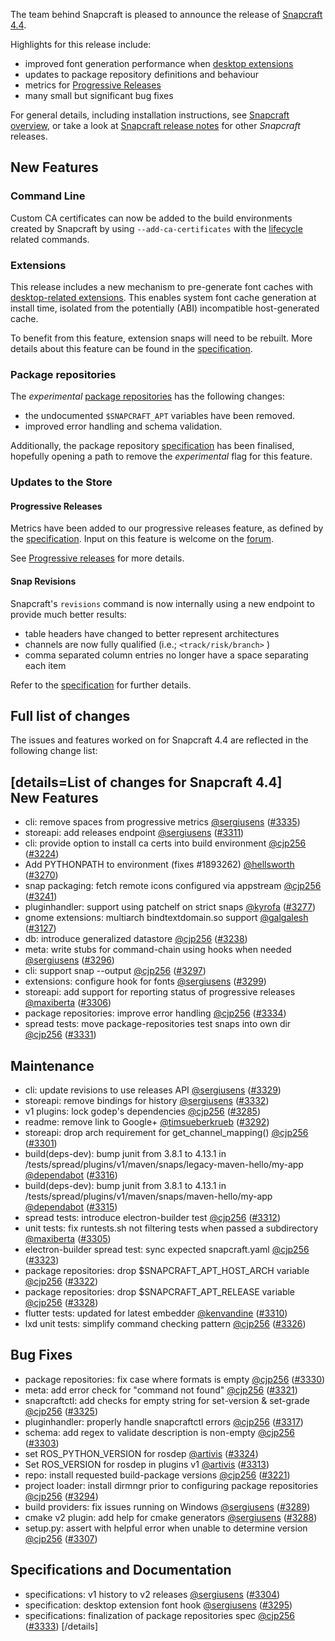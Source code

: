 The team behind Snapcraft is pleased to announce the release of [Snapcraft 4.4](https://github.com/snapcore/snapcraft/releases/tag/4.4).

Highlights for this release include:

* improved font generation performance when [desktop extensions](/t/supported-extensions/20521)
* updates to package repository definitions and behaviour
* metrics for [Progressive Releases](/t/progressive-releases/20913)
* many small but significant bug fixes

For general details, including installation instructions, see [Snapcraft overview](https://forum.snapcraft.io/t/snapcraft-overview/8940), or take a look at [Snapcraft release notes](https://forum.snapcraft.io/t/snapcraft-release-notes/10721) for other  *Snapcraft*  releases.

## New Features

### Command Line

Custom CA certificates can now be added to the build environments created by Snapcraft by using  `--add-ca-certificates`  with the [lifecycle](/t/parts-lifecycle/12231) related commands.

### Extensions

This release includes a new mechanism to pre-generate font caches with [desktop-related extensions](/t/supported-extensions/20521). This enables system font cache generation at install time, isolated from the potentially (ABI) incompatible host-generated cache.

To benefit from this feature, extension snaps will need to be rebuilt. More details about this feature can be found in the [specification](https://github.com/snapcore/snapcraft/blob/master/specifications/desktop-extensions-font-hook.org).

### Package repositories

The  *experimental*  [package repositories](/t/snapcraft-package-repositories/15475) has the following changes:

* the undocumented `$SNAPCRAFT_APT` variables have been removed.
* improved error handling and schema validation.

Additionally, the package repository [specification](https://github.com/snapcore/snapcraft/blob/master/specifications/package-repositories.org) has been finalised, hopefully opening a path to remove the _experimental_ flag for this feature.

### Updates to the Store

#### Progressive Releases

Metrics have been added to our progressive releases feature, as defined by the [specification](https://github.com/snapcore/snapcraft/blob/master/specifications/progressive-releases.org). Input on this feature is welcome on the [forum](https://forum.snapcraft.io/new-topic?title=Progressive%20Releases%20Feedback&category=snapcraft).

See [Progressive releases](/t/progressive-releases/20913) for more details.

#### Snap Revisions

Snapcraft's  `revisions`  command is now internally using a new endpoint to provide much better results:

* table headers have changed to better represent architectures
* channels are now fully qualified (i.e.;  `<track/risk/branch>` )
* comma separated column entries no longer have a space separating each item

Refer to the [specification](https://github.com/snapcore/snapcraft/blob/master/specifications/history-to-releases.org) for further details.

## Full list of changes

The issues and features worked on for Snapcraft 4.4 are reflected in the following change list:

[details=List of changes for Snapcraft 4.4]
</br>
New Features
------------

-   cli: remove spaces from progressive metrics [@sergiusens](https://github.com/sergiusens) ([#3335](https://github.com/snapcore/snapcraft/pull/3335))
-   storeapi: add releases endpoint [@sergiusens](https://github.com/sergiusens) ([#3311](https://github.com/snapcore/snapcraft/pull/3311))
-   cli: provide option to install ca certs into build environment [@cjp256](https://github.com/cjp256) ([#3224](https://github.com/snapcore/snapcraft/pull/3224))
-   Add PYTHONPATH to environment (fixes #1893262) [@hellsworth](https://github.com/hellsworth) ([#3270](https://github.com/snapcore/snapcraft/pull/3270))
-   snap packaging: fetch remote icons configured via appstream [@cjp256](https://github.com/cjp256) ([#3241](https://github.com/snapcore/snapcraft/pull/3241))
-   pluginhandler: support using patchelf on strict snaps [@kyrofa](https://github.com/kyrofa) ([#3277](https://github.com/snapcore/snapcraft/pull/3277))
-   gnome extensions: multiarch bindtextdomain.so support [@galgalesh](https://github.com/galgalesh) ([#3127](https://github.com/snapcore/snapcraft/pull/3127))
-   db: introduce generalized datastore [@cjp256](https://github.com/cjp256) ([#3238](https://github.com/snapcore/snapcraft/pull/3238))
-   meta: write stubs for command-chain using hooks when needed [@sergiusens](https://github.com/sergiusens) ([#3296](https://github.com/snapcore/snapcraft/pull/3296))
-   cli: support snap --output [@cjp256](https://github.com/cjp256) ([#3297](https://github.com/snapcore/snapcraft/pull/3297))
-   extensions: configure hook for fonts [@sergiusens](https://github.com/sergiusens) ([#3299](https://github.com/snapcore/snapcraft/pull/3299))
-   storeapi: add support for reporting status of progressive releases [@maxiberta](https://github.com/maxiberta) ([#3306](https://github.com/snapcore/snapcraft/pull/3306))
-   package repositories: improve error handling [@cjp256](https://github.com/cjp256) ([#3334](https://github.com/snapcore/snapcraft/pull/3334))
-   spread tests: move package-repositories test snaps into own dir [@cjp256](https://github.com/cjp256) ([#3331](https://github.com/snapcore/snapcraft/pull/3331))

Maintenance
-----------

-   cli: update revisions to use releases API [@sergiusens](https://github.com/sergiusens) ([#3329](https://github.com/snapcore/snapcraft/pull/3329))
-   storeapi: remove bindings for history [@sergiusens](https://github.com/sergiusens) ([#3332](https://github.com/snapcore/snapcraft/pull/3332))
-   v1 plugins: lock godep's dependencies [@cjp256](https://github.com/cjp256) ([#3285](https://github.com/snapcore/snapcraft/pull/3285))
-   readme: remove link to Google+ [@timsueberkrueb](https://github.com/timsueberkrueb) ([#3292](https://github.com/snapcore/snapcraft/pull/3292))
-   storeapi: drop arch requirement for get_channel_mapping() [@cjp256](https://github.com/cjp256) ([#3301](https://github.com/snapcore/snapcraft/pull/3301))
-   build(deps-dev): bump junit from 3.8.1 to 4.13.1 in /tests/spread/plugins/v1/maven/snaps/legacy-maven-hello/my-app [@dependabot](https://github.com/dependabot) ([#3316](https://github.com/snapcore/snapcraft/pull/3316))
-   build(deps-dev): bump junit from 3.8.1 to 4.13.1 in /tests/spread/plugins/v1/maven/snaps/maven-hello/my-app [@dependabot](https://github.com/dependabot) ([#3315](https://github.com/snapcore/snapcraft/pull/3315))
-   spread tests: introduce electron-builder test [@cjp256](https://github.com/cjp256) ([#3312](https://github.com/snapcore/snapcraft/pull/3312))
-   unit tests: fix runtests.sh not filtering tests when passed a subdirectory [@maxiberta](https://github.com/maxiberta) ([#3305](https://github.com/snapcore/snapcraft/pull/3305))
-   electron-builder spread test: sync expected snapcraft.yaml [@cjp256](https://github.com/cjp256) ([#3323](https://github.com/snapcore/snapcraft/pull/3323))
-   package repositories: drop $SNAPCRAFT_APT_HOST_ARCH variable [@cjp256](https://github.com/cjp256) ([#3322](https://github.com/snapcore/snapcraft/pull/3322))
-   package repositories: drop $SNAPCRAFT_APT_RELEASE variable [@cjp256](https://github.com/cjp256) ([#3328](https://github.com/snapcore/snapcraft/pull/3328))
-   flutter tests: updated for latest embedder [@kenvandine](https://github.com/kenvandine) ([#3310](https://github.com/snapcore/snapcraft/pull/3310))
-   lxd unit tests: simplify command checking pattern [@cjp256](https://github.com/cjp256) ([#3326](https://github.com/snapcore/snapcraft/pull/3326))

Bug Fixes
---------

-   package repositories: fix case where formats is empty [@cjp256](https://github.com/cjp256) ([#3330](https://github.com/snapcore/snapcraft/pull/3330))
-   meta: add error check for "command not found" [@cjp256](https://github.com/cjp256) ([#3321](https://github.com/snapcore/snapcraft/pull/3321))
-   snapcraftctl: add checks for empty string for set-version & set-grade [@cjp256](https://github.com/cjp256) ([#3325](https://github.com/snapcore/snapcraft/pull/3325))
-   pluginhandler: properly handle snapcraftctl errors [@cjp256](https://github.com/cjp256) ([#3317](https://github.com/snapcore/snapcraft/pull/3317))
-   schema: add regex to validate description is non-empty [@cjp256](https://github.com/cjp256) ([#3303](https://github.com/snapcore/snapcraft/pull/3303))
-   set ROS_PYTHON_VERSION for rosdep [@artivis](https://github.com/artivis) ([#3324](https://github.com/snapcore/snapcraft/pull/3324))
-   Set ROS_VERSION for rosdep in plugins v1 [@artivis](https://github.com/artivis) ([#3313](https://github.com/snapcore/snapcraft/pull/3313))
-   repo: install requested build-package versions [@cjp256](https://github.com/cjp256) ([#3221](https://github.com/snapcore/snapcraft/pull/3221))
-   project loader: install dirmngr prior to configuring package repositories [@cjp256](https://github.com/cjp256) ([#3294](https://github.com/snapcore/snapcraft/pull/3294))
-   build providers: fix issues running on Windows [@sergiusens](https://github.com/sergiusens) ([#3289](https://github.com/snapcore/snapcraft/pull/3289))
-   cmake v2 plugin: add help for cmake generators [@sergiusens](https://github.com/sergiusens) ([#3288](https://github.com/snapcore/snapcraft/pull/3288))
-   setup.py: assert with helpful error when unable to determine version [@cjp256](https://github.com/cjp256) ([#3307](https://github.com/snapcore/snapcraft/pull/3307))

Specifications and Documentation
--------------------------------

-   specifications: v1 history to v2 releases [@sergiusens](https://github.com/sergiusens) ([#3304](https://github.com/snapcore/snapcraft/pull/3304))
-   specification: desktop extension font hook [@sergiusens](https://github.com/sergiusens) ([#3295](https://github.com/snapcore/snapcraft/pull/3295))
-   specifications: finalization of package repositories spec [@cjp256](https://github.com/cjp256) ([#3333](https://github.com/snapcore/snapcraft/pull/3333))
[/details]
